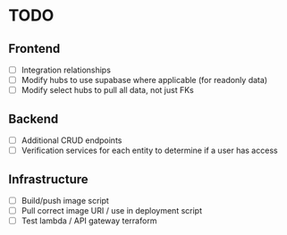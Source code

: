 # TODO

## Frontend
- [ ] Integration relationships
- [ ] Modify hubs to use supabase where applicable (for readonly data)
- [ ] Modify select hubs to pull all data, not just FKs

## Backend
- [ ] Additional CRUD endpoints
- [ ] Verification services for each entity to determine if a user has access

## Infrastructure
- [ ] Build/push image script
- [ ] Pull correct image URI / use in deployment script
- [ ] Test lambda / API gateway terraform